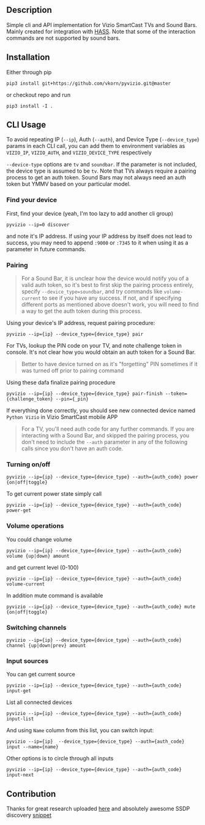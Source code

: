 ## Description

Simple cli and API implementation for Vizio SmartCast TVs and Sound Bars. Mainly created for 
integration with [HASS](http://home-assistant.io). Note that some of the interaction commands are not supported by 
sound bars.

## Installation

Either through pip

```
pip3 install git+https://github.com/vkorn/pyvizio.git@master
```

or checkout repo and run 

```
pip3 install -I .
```

## CLI Usage

To avoid repeating IP (`--ip`), Auth (`--auth`), and Device Type (`--device_type`) params in each CLI call, you can add them to environment variables as `VIZIO_IP`, `VIZIO_AUTH`, and `VIZIO_DEVICE_TYPE` respectively

`--device-type` options are `tv` and `soundbar`. If the parameter is not included, the device type is assumed to be `tv`. Note that TVs always require a pairing process to get an auth token. Sound Bars may not always need an auth token but YMMV based on your particular model.

### Find your device

First, find your device (yeah, I'm too lazy to add another cli group)
```
pyvizio --ip=0 discover
```

and note it's IP address. If using your IP address by itself does not lead to success, you may need to append `:9000` or `:7345` to it when using it as a parameter in future commands. 

### Pairing

> For a Sound Bar, it is unclear how the device would notify you of a valid auth token, so it's best to first skip the pairing process entirely, specify `--device_type=soundbar`, and try commands like `volume-current` to see if you have any success. If not, and if specifying different ports as mentioned above doesn't work, you will need to find a way to get the auth token during this process.

Using your device's IP address, request pairing procedure:

```
pyvizio --ip={ip} --device_type={device_type} pair
```

For TVs, lookup the PIN code on your TV, and note challenge token in console. It's not clear how you would obtain an auth token for a Sound Bar. 

> Better to have device turned on as it's "forgetting" PIN sometimes if it was 
turned off prior to pairing command

Using these dafa finalize pairing procedure
```
pyvizio --ip={ip} --device_type={device_type} pair-finish --token={challenge_token} --pin={_pin} 
```
If everything done correctly, you should see new connected device named `Python Vizio` 
in Vizio SmartCast mobile APP 


> For a TV, you'll need auth code for any further commands. If you are interacting with a Sound Bar, and skipped the pairing process, you don't need to include the `--auth` parameter in any of the following calls since you don't have an auth code.

### Turning on/off

```
pyvizio --ip={ip} --device_type={device_type} --auth={auth_code} power {on|off|toggle}
```

To get current power state simply call

```
pyvizio --ip={ip} --device_type={device_type} --auth={auth_code} power-get
``` 

### Volume operations

You could change volume

```
pyvizio --ip={ip} --device_type={device_type} --auth={auth_code} volume {up|down} amount
```

and get current level (0-100)

```
pyvizio --ip={ip} --device_type={device_type} --auth={auth_code} volume-current
```

In addition mute command is available

```
pyvizio --ip={ip} --device_type={device_type} --auth={auth_code} mute {on|off|toggle}
```

### Switching channels
```
pyvizio --ip={ip} --device_type={device_type} --auth={auth_code} channel {up|down|prev} amount
```

### Input sources

You can get current source 

```
pyvizio --ip={ip} --device_type={device_type} --auth={auth_code} input-get
```

List all connected devices

```
pyvizio --ip={ip} --device_type={device_type} --auth={auth_code} input-list
```

And using `Name` column from this list, you can switch input:

```
pyvizio --ip={ip}  --device_type={device_type} --auth={auth_code} input --name={name}
```

Other options is to circle through all inputs
```
pyvizio --ip={ip} --device_type={device_type} --auth={auth_code} input-next
``` 

## Contribution

Thanks for great research uploaded [here](https://github.com/exiva/Vizio_SmartCast_API) and 
absolutely awesome SSDP discovery [snippet](https://gist.github.com/dankrause/6000248)
